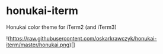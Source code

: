 # honukai-iterm
Honukai color theme for iTerm2 (and iTerm3)

!(https://raw.githubusercontent.com/oskarkrawczyk/honukai-iterm/master/honukai.png)[]
